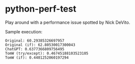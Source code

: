 # python-perf-test

Play around with a performance issue spotted by Nick DeVito.

Sample execution:

```
Original: 60.29385326697957
Original (if): 62.80530017300043
ChatGPT: 0.6377366809756495
TomW (try/except): 0.46745188103523105
TomW (if): 0.4401252060197294
```
